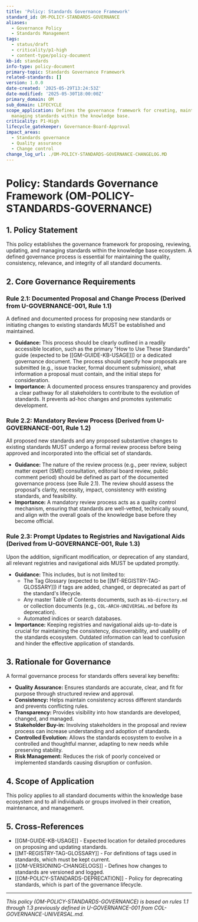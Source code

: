 ```yaml
---
title: 'Policy: Standards Governance Framework'
standard_id: OM-POLICY-STANDARDS-GOVERNANCE
aliases:
  - Governance Policy
  - Standards Management
tags:
  - status/draft
  - criticality/p1-high
  - content-type/policy-document
kb-id: standards
info-type: policy-document
primary-topic: Standards Governance Framework
related-standards: []
version: 1.0.0
date-created: '2025-05-29T13:24:53Z'
date-modified: '2025-05-30T18:00:00Z'
primary_domain: OM
sub_domain: LIFECYCLE
scope_application: Defines the governance framework for creating, maintaining, and
  managing standards within the knowledge base.
criticality: P1-High
lifecycle_gatekeeper: Governance-Board-Approval
impact_areas:
  - Standards governance
  - Quality assurance
  - Change control
change_log_url: ./OM-POLICY-STANDARDS-GOVERNANCE-CHANGELOG.MD
---
```

# Policy: Standards Governance Framework (OM-POLICY-STANDARDS-GOVERNANCE)

## 1. Policy Statement

This policy establishes the governance framework for proposing, reviewing, updating, and managing standards within the knowledge base ecosystem. A defined governance process is essential for maintaining the quality, consistency, relevance, and integrity of all standard documents.

## 2. Core Governance Requirements

### Rule 2.1: Documented Proposal and Change Process (Derived from U-GOVERNANCE-001, Rule 1.1)
A defined and documented process for proposing new standards or initiating changes to existing standards MUST be established and maintained.
*   **Guidance:** This process should be clearly outlined in a readily accessible location, such as the primary "How to Use These Standards" guide (expected to be [[GM-GUIDE-KB-USAGE]]) or a dedicated governance document. The process should specify how proposals are submitted (e.g., issue tracker, formal document submission), what information a proposal must contain, and the initial steps for consideration.
*   **Importance:** A documented process ensures transparency and provides a clear pathway for all stakeholders to contribute to the evolution of standards. It prevents ad-hoc changes and promotes systematic development.

### Rule 2.2: Mandatory Review Process (Derived from U-GOVERNANCE-001, Rule 1.2)
All proposed new standards and any proposed substantive changes to existing standards MUST undergo a formal review process before being approved and incorporated into the official set of standards.
*   **Guidance:** The nature of the review process (e.g., peer review, subject matter expert (SME) consultation, editorial board review, public comment period) should be defined as part of the documented governance process (see Rule 2.1). The review should assess the proposal's clarity, necessity, impact, consistency with existing standards, and feasibility.
*   **Importance:** A mandatory review process acts as a quality control mechanism, ensuring that standards are well-vetted, technically sound, and align with the overall goals of the knowledge base before they become official.

### Rule 2.3: Prompt Updates to Registries and Navigational Aids (Derived from U-GOVERNANCE-001, Rule 1.3)
Upon the addition, significant modification, or deprecation of any standard, all relevant registries and navigational aids MUST be updated promptly.
*   **Guidance:** This includes, but is not limited to:
    *   The Tag Glossary (expected to be [[MT-REGISTRY-TAG-GLOSSARY]]) if tags are added, changed, or deprecated as part of the standard's lifecycle.
    *   Any master Table of Contents documents, such as `kb-directory.md` or collection documents (e.g., `COL-ARCH-UNIVERSAL.md` before its deprecation).
    *   Automated indices or search databases.
*   **Importance:** Keeping registries and navigational aids up-to-date is crucial for maintaining the consistency, discoverability, and usability of the standards ecosystem. Outdated information can lead to confusion and hinder the effective application of standards.

## 3. Rationale for Governance

A formal governance process for standards offers several key benefits:

*   **Quality Assurance:** Ensures standards are accurate, clear, and fit for purpose through structured review and approval.
*   **Consistency:** Helps maintain consistency across different standards and prevents conflicting rules.
*   **Transparency:** Provides visibility into how standards are developed, changed, and managed.
*   **Stakeholder Buy-in:** Involving stakeholders in the proposal and review process can increase understanding and adoption of standards.
*   **Controlled Evolution:** Allows the standards ecosystem to evolve in a controlled and thoughtful manner, adapting to new needs while preserving stability.
*   **Risk Management:** Reduces the risk of poorly conceived or implemented standards causing disruption or confusion.

## 4. Scope of Application

This policy applies to all standard documents within the knowledge base ecosystem and to all individuals or groups involved in their creation, maintenance, and management.

## 5. Cross-References
- [[GM-GUIDE-KB-USAGE]] - Expected location for detailed procedures on proposing and updating standards.
- [[MT-REGISTRY-TAG-GLOSSARY]] - For definitions of tags used in standards, which must be kept current.
- [[OM-VERSIONING-CHANGELOGS]] - Defines how changes to standards are versioned and logged.
- [[OM-POLICY-STANDARDS-DEPRECATION]] - Policy for deprecating standards, which is part of the governance lifecycle.

---
*This policy (OM-POLICY-STANDARDS-GOVERNANCE) is based on rules 1.1 through 1.3 previously defined in U-GOVERNANCE-001 from COL-GOVERNANCE-UNIVERSAL.md.*
